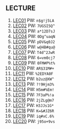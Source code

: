 ## LECTURE
1.  [LEC01]      PW: `n$g!j5LA`
2.  [LEC02]      PW: `7UGSI5Q^`
3.  [LEC03]      PW: `a*12D7sJ`
4.  [LEC04]      PW: `0Dg^uaqN`
5.  [LEC05]      PW: `pDV&q0J2`
6.  [LEC06]      PW: `w@4B#qu@`
7.  [LEC07]      PW: `T4d^2JwR`
8.  [LEC08]      PW: `6=vm0cj7`
9.  [LEC09]      PW: `0FM#P%t%`
10. [LEC10]      PW: `AR$31M#+`
11. [LEC11]      PW: `%2EDYA0F`
12. [LEC12]      PW: `b2uz@XW^`
13. [LEC13]      PW: `?!9Hjm3%`
14. [LEC14]      PW: `H5m#%Em!`
15. [LEC15]      PW: `7F3aP%!a`
16. [LEC16]      PW: `2jZLg@m7`
17. [LEC17]      PW: `H3JJs1G*`
18. [LEC18]      PW: `K=&#JZ6R`
19. [LEC19]      PW: `iq#xC.6%`
20. [LEC20]      PW: `j95o+9vs`













[LEC01]: https://hku.zoom.us/rec/share/UfWhpKzcDShOVI5OZFJmZN-0xeGdeeeTJ44h1fbJEaZWE-VKMVCb07o6ofdchj-S.HfDPd5fKXHQZQHwN
[LEC02]: https://hku.zoom.us/rec/share/Hk4NDMwKacc9-CI4481fIDbUdQ66Ac_Lm7NupKdhVMmpikUZzWPJkrPCbZz8anme.ItEZUsvhkk2YCcpx
[LEC03]: https://hku.zoom.us/rec/share/zSagX2pw3MqjWPKCYdk68dIWCpIudFMsGYfThjrMGY6r5y5aKb3nuztCx0eNb79e.snSkIKrwX18tmiNC
[LEC04]: https://hku.zoom.us/rec/share/UUFXR3uijPCB-FI0Z4jwmyodPqqb7M7YB1mwrYgZxVJFPYdoRSW-_hJWBO0fMIds.dEOInVOGuPJteQw-
[LEC05]: https://hku.zoom.us/rec/share/q8NYRCwN-QPyfxccg1mE4L0wf1KJMpyNGhZv3RR3Scqdr1mPjwl20H8loJRCrSV1.KSRVPU2_uyLfhhN4
[LEC06]: https://hku.zoom.us/rec/share/Lsao8ohKthglMZS3reDrtBJHMYH1hryML7y77KMuDW6B7ydCwz8DXSMj09gP7TeP.eQv3jToF-QrxGuCL
[LEC07]: https://hku.zoom.us/rec/share/4NgK7MqFTiAb6PfoEp-9tldLuSdYU4oCgTAprvO_6mZJuXbdepH_h9uoEplXjMEO.vanUfDfc5HeYIS2e
[LEC08]: https://hku.zoom.us/rec/share/EC9eyIBVku4QiLfDTCnNOnwkKYpwJ5P8HuVWd85R6kBgrFmas-G1A3y5XC13R0YS.Wkj0NbtLr6w248mY
[LEC09]: https://hku.zoom.us/rec/share/EkuGdsoy7bdJWe7RlSGXnzWUnpNU8jJMQeUVlO21QxaP57_yfs6_SC3v9VdyIXHD._enrJm9UqMfdlIzy
[LEC10]: https://hku.zoom.us/rec/share/AxmFJTSDgwSlTtWo_brG9zJPMpNl3RP5XugYmMhpbUbsn1VAJQv005wLvT1Ugkm1.HzCY_8EY8DeC2Oc0
[LEC11]: https://hku.zoom.us/rec/share/nP_5GwBBaVRrmMB7FDNnRE-jYJHFxQaGw0tZ5aaNelVnCh2nsx0nYEUYKCUBWME.HvOntDHt4FECP66z
[LEC12]: https://hku.zoom.us/rec/share/W4iUy1tMXC7Pwr8HRGr6PhBmOfrfjx7Q7_vlshLyl-x0GSvYIjS2JcpLWJ2VwYGD.qODQ82FtJGBG1DWA
[LEC13]: https://hku.zoom.us/rec/share/BVcKnznA4CiAuXyswO8GBQB2wYzA56pcbVxUZqSGzT78UI3Pu1wt9gCa-vvyy6kW.Tv0MEBquaaENEdK8
[LEC14]: https://hku.zoom.us/rec/share/MdFCuxQmJWVooefjgPtxeOOFKQQ3Ua5V0kV-jqP8eQSXI5XgB61YPZwVoK-J9sr3.bv6bwKYRh3WeeiqQ
[LEC15]: https://hku.zoom.us/rec/share/_rlwHI0L1M4Vp3WiXLI2e3A7K8Szhl5UBtqqcNU04acPLGaY2vb_hVkU7nT9b2B4.wqEVE-rdJNuWf9Q0
[LEC16]: https://hku.zoom.us/rec/share/vccXAcaCkN1WFFtlxtQU128E1ZzUN3IDsuV8CHZl3cv6KmaFZOpT-3j1tY5uqB1U.AT6ggrDTV4gssMF_
[LEC17]: https://hku.zoom.us/rec/share/OPtaf2Hj02ZyR1mZgIaf7EJabNQspcNM4LzauPiNgqBDK9w5qKcvyX-qKdJ78kU.e70mcv9_m7GlQtGK
[LEC18]: https://hku.zoom.us/rec/share/EaoGtX1adeEXKFaxOYSyBCoMWf7lfZoSl9P23NT3lUWAx837Nr_9ONve5VrkWok.Luhi3JfpxzsN5hg2
[LEC19]: https://hku.zoom.us/rec/share/dCMdD4QLTrBbRX8Kk7AYw-BLu-1XTuguDWWCMUaroTMbYo87Xpk8eEhz7utosHjx.3af0AHblzLjikn48
[LEC20]: https://hku.zoom.us/rec/share/SWL-zOOBfkSM0etWha4QkSBmuJ9Xcxp1ubiuMSqHPVSdzA15w0kQWTd-QbqwKa1U.0uNPtZDpWXRwPOzQ
